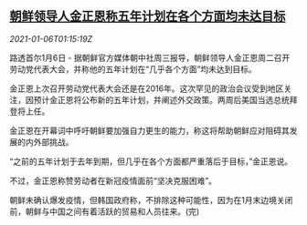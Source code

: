 <!--1609896212000-->
[朝鲜领导人金正恩称五年计划在各个方面均未达目标](https://cn.reuters.com/article/north-korea-leader-kim-0106-wedn-idCNKBS29B044)
------

<div><i>2021-01-06T01:15:19Z</i></div><p>路透首尔1月6日 - 据朝鲜官方媒体朝中社周三报导，朝鲜领导人金正恩周二召开劳动党代表大会，并称他的五年计划在“几乎各个方面”均未达到目标。</p><p>金正恩上次召开劳动党代表大会还是在2016年。这次罕见的政治会议受到地区关注，因预计金正恩将公布新的五年计划，并阐述外交政策。两周后美国当选总统拜登将上任。</p><p>金正恩在开幕词中呼吁朝鲜要加强自力更生的能力，称这将帮助朝鲜应对阻碍其发展的内外部挑战。</p><p>“之前的五年计划于去年到期，但几乎在各个方面都严重落后于目标，”金正恩说。</p><p>不过，金正恩称赞劳动者在新冠疫情面前“坚决克服困难”。</p><p>朝鲜未确认爆发疫情，但韩国政府称，不排除这种可能性，因为在1月末边境关闭前，朝鲜与中国之间有着活跃的贸易和人员往来。(完)</p>
